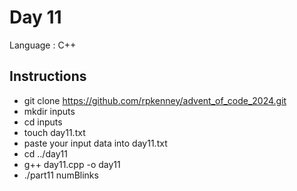 # Day 11

Language : C++

## Instructions
 - git clone https://github.com/rpkenney/advent_of_code_2024.git
 - mkdir inputs
 - cd inputs
 - touch day11.txt
 - paste your input data into day11.txt
 - cd ../day11
 - g++ day11.cpp -o day11
 - ./part11 numBlinks